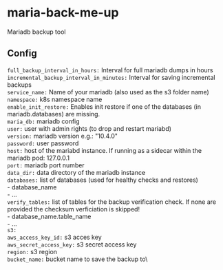 # maria-back-me-up
Mariadb backup tool


## Config
`full_backup_interval_in_hours:` Interval for full mariadb dumps in hours\
`incremental_backup_interval_in_minutes:` Interval for saving incremental backups\
`service_name:` Name of your mariadb (also used as the s3 folder name)\
`namespace:` k8s namespace name\
`enable_init_restore:` Enables init restore if one of the databases (in mariadb.databases) are missing.\
`maria_db:` mariadb config\
  `user:` user with admin rights (to drop and restart mariabd)\
  `version:` mariadb version e.g.: "10.4.0"\
  `password:` user password\
  `host:` host of the mariabd instance. If running as a sidecar within the mariadb pod: 127.0.0.1\
  `port:` mariadb port number\
  `data_dir:` data directory of the mariadb instance\
  `databases:` list of databases (used for healthy checks and restores)\
    - database_name\
    - ...\
  `verify_tables:` list of tables for the backup verification check. If none are provided the checksum verficiation is skipped!\
    - database_name.table_name\
    - ...\
`s3:`\
  `aws_access_key_id:` s3 acces key\
  `aws_secret_access_key:` s3 secret access key\
  `region:` s3 region\
  `bucket_name:` bucket name to save the backup to\